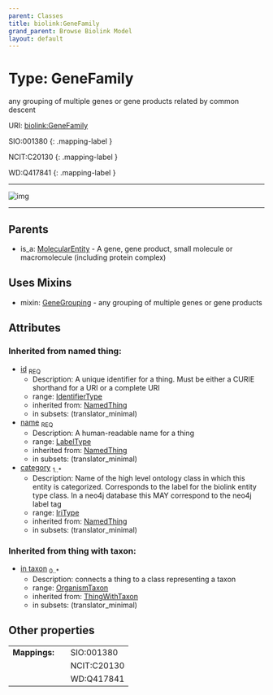 ```yaml
---
parent: Classes
title: biolink:GeneFamily
grand_parent: Browse Biolink Model
layout: default
---
```


# Type: GeneFamily


any grouping of multiple genes or gene products related by common descent

URI: [biolink:GeneFamily](https://w3id.org/biolink/vocab/GeneFamily)

SIO:001380
{: .mapping-label }

NCIT:C20130
{: .mapping-label }

WD:Q417841
{: .mapping-label }


---

![img](http://yuml.me/diagram/nofunky;dir:TB/class/\[OrganismTaxon]<in%20taxon(i)%200..*-%20\[GeneFamily&#124;id(i):identifier_type;name(i):label_type;category(i):iri_type%20%2B],%20\[GeneFamily]uses%20-.->\[GeneGrouping],%20\[MolecularEntity]^-\[GeneFamily])

---


## Parents

 *  is_a: [MolecularEntity](MolecularEntity.md) - A gene, gene product, small molecule or macromolecule (including protein complex)

## Uses Mixins

 *  mixin: [GeneGrouping](GeneGrouping.md) - any grouping of multiple genes or gene products

## Attributes


### Inherited from named thing:

 * [id](id.md)  <sub>REQ</sub>
    * Description: A unique identifier for a thing. Must be either a CURIE shorthand for a URI or a complete URI
    * range: [IdentifierType](types/IdentifierType.md)
    * inherited from: [NamedThing](NamedThing.md)
    * in subsets: (translator_minimal)
 * [name](name.md)  <sub>REQ</sub>
    * Description: A human-readable name for a thing
    * range: [LabelType](types/LabelType.md)
    * inherited from: [NamedThing](NamedThing.md)
    * in subsets: (translator_minimal)
 * [category](category.md)  <sub>1..*</sub>
    * Description: Name of the high level ontology class in which this entity is categorized. Corresponds to the label for the biolink entity type class. In a neo4j database this MAY correspond to the neo4j label tag
    * range: [IriType](types/IriType.md)
    * inherited from: [NamedThing](NamedThing.md)
    * in subsets: (translator_minimal)

### Inherited from thing with taxon:

 * [in taxon](in_taxon.md)  <sub>0..*</sub>
    * Description: connects a thing to a class representing a taxon
    * range: [OrganismTaxon](OrganismTaxon.md)
    * inherited from: [ThingWithTaxon](ThingWithTaxon.md)
    * in subsets: (translator_minimal)

## Other properties

|  |  |  |
| --- | --- | --- |
| **Mappings:** | | SIO:001380 |
|  | | NCIT:C20130 |
|  | | WD:Q417841 |

